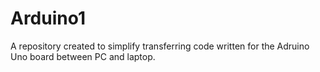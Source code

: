 # Arduino1

A repository created to simplify transferring code written for the Adruino Uno board between PC and laptop.